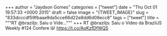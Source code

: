 
+++
author = "Jaydson Gomes"
categories = ["tweet"]
date = "Thu Oct 01 19:57:33 +0000 2015"
draft = false
image = "{TWEET_IMAGE}"
slug = "833dcccdf59fbaae9da5cce66d22e8dd6d08ecc8"
tags = ["tweet"]
title = """RT @braziljs: Saiu o Víde..."""
+++
RT @braziljs: Saiu o Vídeo da BrazilJS Weekly #124 Confere lá! https://t.co/AoKzfDfWQS

